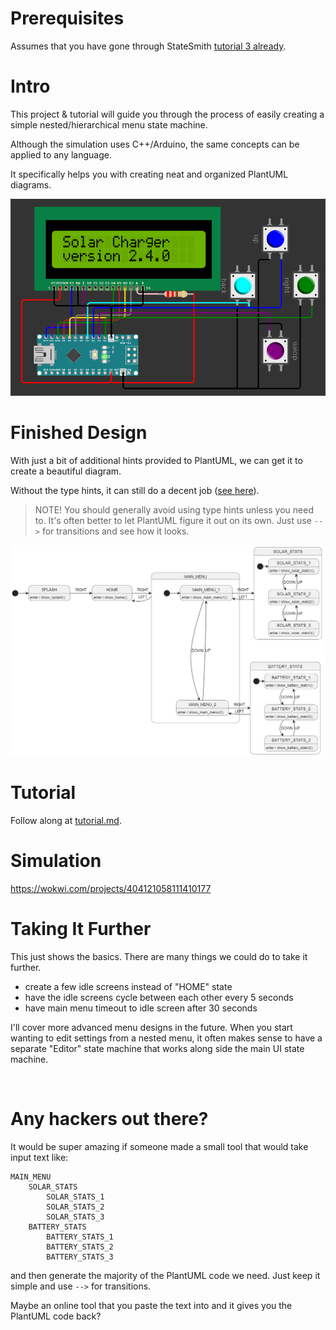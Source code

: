 # Prerequisites
Assumes that you have gone through StateSmith [tutorial 3 already](https://github.com/StateSmith/tutorial-3).

# Intro
This project & tutorial will guide you through the process of easily creating a simple nested/hierarchical menu state machine.

Although the simulation uses C++/Arduino, the same concepts can be applied to any language.

It specifically helps you with creating neat and organized PlantUML diagrams.

![](docs/sim.png)
<!-- 
## Menu UI Layout
```
STATUS: charging
BATTERY: 80%

MAIN MENU 1/2
> solar stats

	SOLAR STATS 1/3
	voltage: 14.5

	SOLAR STATS 2/3
	amperage: 1.3

	SOLAR STATS 3/3
	time: 3h 16min

MAIN MENU 2/2
> battery stats

	BATTERY STAT 1/3
	voltage: 13.1

	BATTERY STAT 2/3
	amperage: -1.3

	BATTERY STAT 3/3
	amp hours: 35.1
```
-->

# Finished Design
With just a bit of additional hints provided to PlantUML, we can get it to create a beautiful diagram.

Without the type hints, it can still do a decent job ([see here](./docs/alternate.md)).

> NOTE! You should generally avoid using type hints unless you need to. It's often better to let PlantUML figure it out on its own. Just use `-->` for transitions and see how it looks.

![](docs/finished-design.png)

# Tutorial
Follow along at [tutorial.md](./tutorial.md).

# Simulation
https://wokwi.com/projects/404121058111410177

# Taking It Further
This just shows the basics. There are many things we could do to take it further.

* create a few idle screens instead of "HOME" state
* have the idle screens cycle between each other every 5 seconds
* have main menu timeout to idle screen after 30 seconds

I'll cover more advanced menu designs in the future. When you start wanting to edit settings from a nested menu, it often makes sense to have a separate "Editor" state machine that works along side the main UI state machine.


<br>

# Any hackers out there?
It would be super amazing if someone made a small tool that would take input text like:

```
MAIN_MENU
	SOLAR_STATS
		SOLAR_STATS_1
		SOLAR_STATS_2
		SOLAR_STATS_3
	BATTERY_STATS
		BATTERY_STATS_1
		BATTERY_STATS_2
		BATTERY_STATS_3
```

and then generate the majority of the PlantUML code we need. Just keep it simple and use `-->` for transitions.

Maybe an online tool that you paste the text into and it gives you the PlantUML code back?

